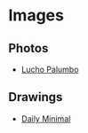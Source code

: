 # Images

## Photos

* [Lucho Palumbo](https://luchopalumbo.myportfolio.com/)

## Drawings

* [Daily Minimal](https://ar.pinterest.com/dailyminimal/)
